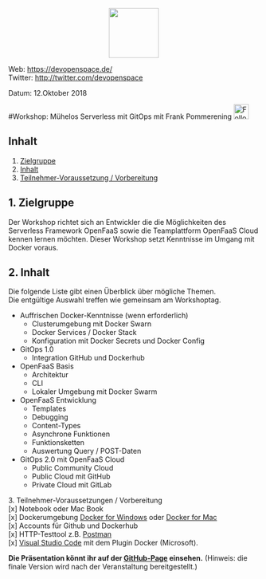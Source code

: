 
<p align="center"><img src="https://fpommerening.github.io/Slides/DevOpenSpace/images/logo_devspace.png" width=100/></p>

Web: https://devopenspace.de/  
Twitter: http://twitter.com/devopenspace

Datum: 12.Oktober 2018

#Workshop: Mühelos Serverless mit GitOps 
mit Frank Pommerening <a href="https://twitter.com/fpommerening"><img src="https://fpommerening.github.io/Slides/DevOpenSpace/images/TwitterLogo.png" alt="Follow @fpommerening" width=30/></a>

## Inhalt
1. [Zielgruppe](#zielgruppe)
2. [Inhalt](#inhalt)
3. [Teilnehmer-Voraussetzung / Vorbereitung](#voraussetzungen)

<a name="zielgruppe"></a>
## 1. Zielgruppe
Der Workshop richtet sich an Entwickler die die Möglichkeiten des Serverless Framework OpenFaaS sowie die Teamplattform OpenFaaS Cloud kennen lernen möchten. Dieser Workshop setzt Kenntnisse im Umgang mit Docker voraus. 

 <a name="themen"></a>
## 2. Inhalt
Die folgende Liste gibt einen Überblick über mögliche Themen. <br/> Die entgültige Auswahl treffen wie gemeinsam am Workshoptag.
- Auffrischen Docker-Kenntnisse (wenn erforderlich)
   - Clusterumgebung mit Docker Swarn
   - Docker Services / Docker Stack
   - Konfiguration mit Docker Secrets und Docker Config
- GitOps 1.0
    - Integration GitHub und Dockerhub
- OpenFaaS Basis
    - Architektur
    - CLI
    - Lokaler Umgebung mit Docker Swarm
- OpenFaaS Entwicklung
    - Templates
    - Debugging
    - Content-Types
    - Asynchrone Funktionen
    - Funktionsketten
    - Auswertung Query / POST-Daten
- GitOps 2.0 mit OpenFaaS Cloud
   - Public Community Cloud
   - Public Cloud mit GitHub 
   - Private Cloud mit GitLab

<a name="voraussetzungen"></a>
3. Teilnehmer-Voraussetzungen / Vorbereitung</br>
[x] Notebook oder Mac Book</br>
[x] Dockerumgebung <a href="https://docs.docker.com/docker-for-windows/install/" target="_blank"> Docker for Windows</a> oder <a href="https://docs.docker.com/docker-for-mac/install/" target="_black"> Docker for Mac</a> <br/>
[x] Accounts für Github und Dockerhub</br>
[x] HTTP-Testtool z.B. <a href="https://www.getpostman.com/" target="_blank">Postman</a><br />
[x] <a href="https://code.visualstudio.com/" target="_blank">Visual Studio Code</a> mit dem Plugin Docker (Microsoft).
  
<b>Die Präsentation könnt ihr auf der <a href="http://fpommerening.github.io/DevOpenSpace2018/index.html"  target="_blank">GitHub-Page</a> einsehen.</b> (Hinweis: die finale Version wird nach der Veranstaltung bereitgestellt.)